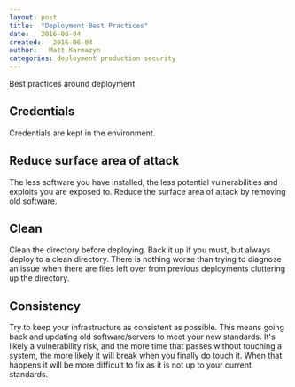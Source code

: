 ```yaml
---
layout: post
title:  "Deployment Best Practices"
date:   2016-06-04
created:   2016-06-04
author:   Matt Karmazyn
categories: deployment production security
---
```

Best practices around deployment

<!--break-->

## Credentials

Credentials are kept in the environment.

## Reduce surface area of attack

The less software you have installed, the less potential vulnerabilities and exploits you are exposed to. Reduce the surface area of attack by removing old software.

## Clean

Clean the directory before deploying. Back it up if you must, but always deploy to a clean directory. There is nothing worse than trying to diagnose an issue when there are files left over from previous deployments cluttering up the directory.

## Consistency

Try to keep your infrastructure as consistent as possible. This means going back and updating old software/servers to meet your new standards. It's likely a vulnerability risk, and the more time that passes without touching a system, the more likely it will break when you finally do touch it. When that happens it will be more difficult to fix as it is not up to your current standards.

